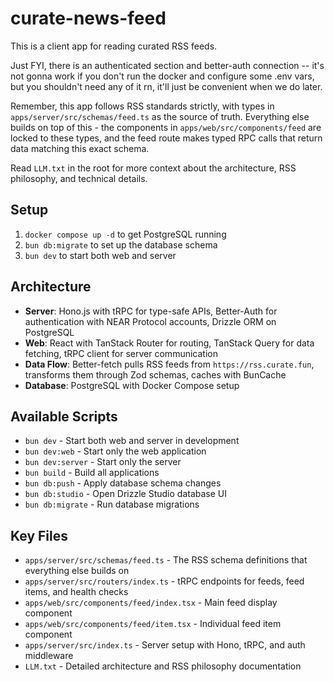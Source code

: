 # curate-news-feed

This is a client app for reading curated RSS feeds.

Just FYI, there is an authenticated section and better-auth connection -- it's not gonna work if you don't run the docker and configure some .env vars, but you shouldn't need any of it rn, it'll just be convenient when we do later.

Remember, this app follows RSS standards strictly, with types in `apps/server/src/schemas/feed.ts` as the source of truth. Everything else builds on top of this - the components in `apps/web/src/components/feed` are locked to these types, and the feed route makes typed RPC calls that return data matching this exact schema.

Read `LLM.txt` in the root for more context about the architecture, RSS philosophy, and technical details.

## Setup

1. `docker compose up -d` to get PostgreSQL running
2. `bun db:migrate` to set up the database schema
3. `bun dev` to start both web and server

## Architecture

- **Server**: Hono.js with tRPC for type-safe APIs, Better-Auth for authentication with NEAR Protocol accounts, Drizzle ORM on PostgreSQL
- **Web**: React with TanStack Router for routing, TanStack Query for data fetching, tRPC client for server communication
- **Data Flow**: Better-fetch pulls RSS feeds from `https://rss.curate.fun`, transforms them through Zod schemas, caches with BunCache
- **Database**: PostgreSQL with Docker Compose setup

## Available Scripts

- `bun dev` - Start both web and server in development
- `bun dev:web` - Start only the web application
- `bun dev:server` - Start only the server
- `bun build` - Build all applications
- `bun db:push` - Apply database schema changes
- `bun db:studio` - Open Drizzle Studio database UI
- `bun db:migrate` - Run database migrations

## Key Files

- `apps/server/src/schemas/feed.ts` - The RSS schema definitions that everything else builds on
- `apps/server/src/routers/index.ts` - tRPC endpoints for feeds, feed items, and health checks
- `apps/web/src/components/feed/index.tsx` - Main feed display component
- `apps/web/src/components/feed/item.tsx` - Individual feed item component
- `apps/server/src/index.ts` - Server setup with Hono, tRPC, and auth middleware
- `LLM.txt` - Detailed architecture and RSS philosophy documentation
